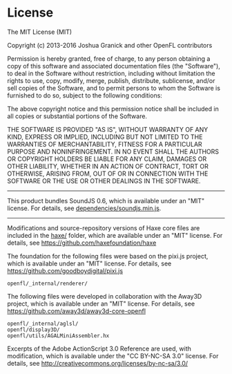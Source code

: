 License
=======

The MIT License (MIT)

Copyright (c) 2013-2016 Joshua Granick and other OpenFL contributors

Permission is hereby granted, free of charge, to any person obtaining a copy
of this software and associated documentation files (the "Software"), to deal
in the Software without restriction, including without limitation the rights
to use, copy, modify, merge, publish, distribute, sublicense, and/or sell
copies of the Software, and to permit persons to whom the Software is
furnished to do so, subject to the following conditions:

The above copyright notice and this permission notice shall be included in
all copies or substantial portions of the Software.

THE SOFTWARE IS PROVIDED "AS IS", WITHOUT WARRANTY OF ANY KIND, EXPRESS OR
IMPLIED, INCLUDING BUT NOT LIMITED TO THE WARRANTIES OF MERCHANTABILITY,
FITNESS FOR A PARTICULAR PURPOSE AND NONINFRINGEMENT. IN NO EVENT SHALL THE
AUTHORS OR COPYRIGHT HOLDERS BE LIABLE FOR ANY CLAIM, DAMAGES OR OTHER
LIABILITY, WHETHER IN AN ACTION OF CONTRACT, TORT OR OTHERWISE, ARISING FROM,
OUT OF OR IN CONNECTION WITH THE SOFTWARE OR THE USE OR OTHER DEALINGS IN
THE SOFTWARE.

-------

This product bundles SoundJS 0.6, which is available under an
"MIT" license. For details, see [dependencies/soundjs.min.js](dependencies/soundjs.min.js).

-------

Modifications and source-repository versions of Haxe core files are included in the
[haxe/](haxe/) folder, which are available under an "MIT" license. For details, see
https://github.com/haxefoundation/haxe

The foundation for the following files were based on the pixi.js project,
which is available under an "MIT" license. For details, see
https://github.com/goodboydigital/pixi.js

    openfl/_internal/renderer/

The following files were developed in collaboration with the Away3D project,
which is available under an "MIT" license. For details, see
https://github.com/away3d/away3d-core-openfl

    openfl/_internal/aglsl/
    openfl/display3D/
    openfl/utils/AGALMiniAssembler.hx

Excerpts of the Adobe ActionScript 3.0 Reference are used, with modification,
which is available under the "CC BY-NC-SA 3.0" license. For details, see
http://creativecommons.org/licenses/by-nc-sa/3.0/
